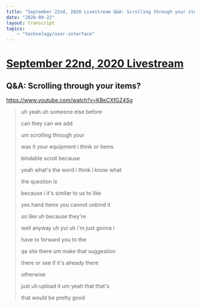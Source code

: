 ```yaml
---
title: "September 22nd, 2020 Livestream Q&A: Scrolling through your items?"
date: "2020-09-22"
layout: transcript
topics:
    - "technology/user-interface"
---
```

# [September 22nd, 2020 Livestream](../2020-09-22.md)
## Q&A: Scrolling through your items?
https://www.youtube.com/watch?v=KBeCXfGZ4Sg
> uh yeah uh someone else before
> 
> can they can we add
> 
> um scrolling through your
> 
> was it your equipment i think or items
> 
> bindable scroll because
> 
> yeah what's the word i think i know what
> 
> the question is
> 
> because i it's similar to us to like
> 
> yes hand items you cannot unbind it
> 
> so like uh because they're
> 
> well anyway uh yui uh i'm just gonna i
> 
> have to forward you to the
> 
> qa site there um make that suggestion
> 
> there or see if it's already there
> 
> otherwise
> 
> just uh upload it um yeah that that's
> 
> that would be pretty good
> 

